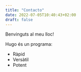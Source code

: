 ```yaml
---
title: "Contacto"
date: 2022-07-05T10:40:43+02:00
draft: false
---
```


Benvinguts al meu lloc!

Hugo és un programa:
- Ràpid
- Versàtil
- Potent